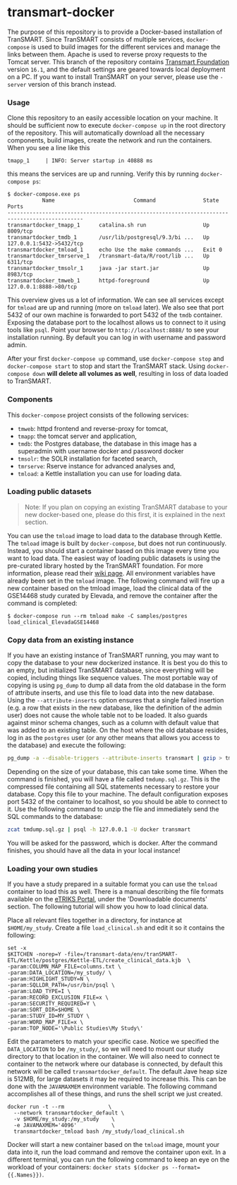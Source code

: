 # transmart-docker

The purpose of this repository is to provide a Docker-based installation of TranSMART. Since TranSMART consists of multiple services, `docker-compose` is used to build images for the different services and manage the links between them. Apache is used to reverse proxy requests to the Tomcat server. This branch of the repository contains [Transmart Foundation](http://transmartfoundation.org/) version `16.1`, and the default settings are geared towards local deployment on a PC. If you want to install TranSMART on your server, please use the `-server` version of this branch instead.

### Usage
Clone this repository to an easily accessible location on your machine. It should be sufficient now to execute `docker-compose up` in the root directory of the repository. This will automatically download all the necessary components, build images, create the network and run the containers. When you see a line like this

```
tmapp_1     | INFO: Server startup in 40888 ms
```

this means the services are up and running. Verify this by running `docker-compose ps`:

```
$ docker-compose.exe ps
           Name                         Command               State             Ports
----------------------------------------------------------------------------------------------
transmartdocker_tmapp_1      catalina.sh run                  Up       8009/tcp
transmartdocker_tmdb_1       /usr/lib/postgresql/9.3/bi ...   Up       127.0.0.1:5432->5432/tcp
transmartdocker_tmload_1     echo Use the make commands ...   Exit 0
transmartdocker_tmrserve_1   /transmart-data/R/root/lib ...   Up       6311/tcp
transmartdocker_tmsolr_1     java -jar start.jar              Up       8983/tcp
transmartdocker_tmweb_1      httpd-foreground                 Up       127.0.0.1:8888->80/tcp
```

This overview gives us a lot of information. We can see all services except for `tmload` are up and running (more on `tmload` later). We also see that port 5432 of our own machine is forwarded to port 5432 of the `tmdb` container. Exposing the database port to the localhost allows us to connect to it using tools like `psql`. Point your browser to `http://localhost:8888/` to see your installation running. By default you can log in with username and password admin.

After your first `docker-compose up` command, use `docker-compose stop` and `docker-compose start` to stop and start the TranSMART stack. Using `docker-compose down` **will delete all volumes as well**, resulting in loss of data loaded to TranSMART.

### Components
This `docker-compose` project consists of the following services:
  - `tmweb`: httpd frontend and reverse-proxy for tomcat,
  - `tmapp`: the tomcat server and application,
  - `tmdb`: the Postgres database, the database in this image has a superadmin with username docker and password docker
  - `tmsolr`: the SOLR installation for faceted search,
  - `tmrserve`: Rserve instance for advanced analyses and,
  - `tmload`: a Kettle installation you can use for loading data.

### Loading public datasets

> Note: If you plan on copying an existing TranSMART database to your new docker-based one, please do this first, it is explained in the next section.

You can use the `tmload` image to load data to the database through Kettle. The `tmload` image is built by `docker-compose`, but does not run continuously. Instead, you should start a container based on this image every time you want to load data. The easiest way of loading public datasets is using the pre-curated library hosted by the TranSMART foundation. For more information, please read their [wiki page](https://wiki.transmartfoundation.org/display/transmartwiki/Curated+Data). All environment variables have already been set in the `tmload` image. The following command will fire up a new container based on the tmload image, load the clinical data of the GSE14468 study curated by Elevada, and remove the container after the command is completed:
```
$ docker-compose run --rm tmload make -C samples/postgres load_clinical_ElevadaGSE14468
```

### Copy data from an existing instance

If you have an existing instance of TranSMART running, you may want to copy the database to your new dockerized instance. It is best you do this to an empty, but initialized TranSMART database, since everything will be copied, including things like sequence values. The most portable way of copying is using `pg_dump` to dump all data from the old database in the form of attribute inserts, and use this file to load data into the new database. Using the `--attribute-inserts` option ensures that a single failed insertion (e.g. a row that exists in the new database, like the definition of the admin user) does not cause the whole table not to be loaded. It also guards against minor schema changes, such as a column with default value that was added to an existing table. On the host where the old database resides, log in as the `postgres` user (or any other means that allows you access to the database) and execute the following:

```sh
pg_dump -a --disable-triggers --attribute-inserts transmart | gzip > tmdump.sql.gz
```

Depending on the size of your database, this can take some time. When the command is finished, you will have a file called `tmdump.sql.gz`. This is the compressed file containing all SQL statements necessary to restore your database. Copy this file to your machine. The default configuration exposes port 5432 of the container to localhost, so you should be able to connect to it. Use the following command to unzip the file and immediately send the SQL commands to the database:

```sh
zcat tmdump.sql.gz | psql -h 127.0.0.1 -U docker transmart
```

You will be asked for the password, which is docker. After the command finishes, you should have all the data in your local instance!

### Loading your own studies

If you have a study prepared in a suitable format you can use the `tmload` container to load this as well. There is a manual describing the file formats available on the [eTRIKS Portal](https://portal.etriks.org/Portal/), under the 'Downloadable documents' section. The following tutorial will show you how to load clinical data.

Place all relevant files together in a directory, for instance at `$HOME/my_study`. Create a file `load_clinical.sh` and edit it so it contains the following:
```
set -x
$KITCHEN -norep=Y -file=/transmart-data/env/tranSMART-ETL/Kettle/postgres/Kettle-ETL/create_clinical_data.kjb  \
-param:COLUMN_MAP_FILE=columns.txt \
-param:DATA_LOCATION=/my_study/ \
-param:HIGHLIGHT_STUDY=N \
-param:SQLLDR_PATH=/usr/bin/psql \
-param:LOAD_TYPE=I \
-param:RECORD_EXCLUSION_FILE=x \
-param:SECURITY_REQUIRED=Y \
-param:SORT_DIR=$HOME \
-param:STUDY_ID=MY_STUDY \
-param:WORD_MAP_FILE=x \
-param:TOP_NODE='\Public Studies\My Study\'
```
Edit the parameters to match your specific case. Notice we specified the `DATA_LOCATION` to be `/my_study/`, so we will need to mount our study directory to that location in the container. We will also need to connect te container to the network where our database is connected, by default this network will be called `transmartdocker_default`. The default Jave heap size is 512MB, for large datasets it may be required to increase this. This can be done with the `JAVAMAXMEM` environment variable. The following command accomplishes all of these things, and runs the shell script we just created.
```
docker run -t --rm              \
  --network transmartdocker_default \
  -v $HOME/my_study:/my_study    \
  -e JAVAMAXMEM='4096'           \
  transmartdocker_tmload bash /my_study/load_clinical.sh
```
Docker will start a new container based on the `tmload` image, mount your data into it, run the load command and remove the container upon exit. In a different terminal, you can run the following command to keep an eye on the workload of your containers: `docker stats $(docker ps --format={{.Names}})`.
